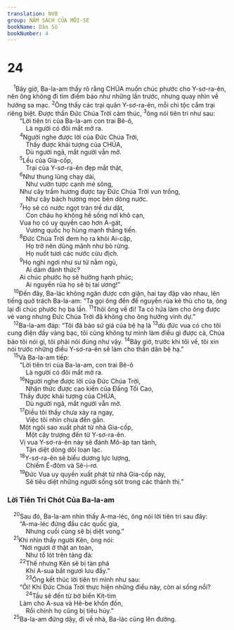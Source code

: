 ```yaml
---
translation: NVB
group: NĂM SÁCH CỦA MÔI-SE
bookName: Dân Số 
bookNumber: 4
---
```


<div class="title"><h1>24</h1></div>
<span class="verse dan_24_1"> <sup>1</sup>Bây giờ, Ba-la-am thấy rõ rằng CHÚA muốn chúc phước cho Y-sơ-ra-ên, nên ông không đi tìm điềm báo như những lần trước, nhưng quay nhìn về hướng sa mạc. </span>
<span class="verse dan_24_2"><sup>2</sup>Ông thấy các trại quân Y-sơ-ra-ên, mỗi chi tộc cắm trại riêng biệt. Được thần Đức Chúa Trời cảm thúc, </span>
<span class="verse dan_24_3"><sup>3</sup>ông nói tiên tri như sau: <br/>  “Lời tiên tri của Ba-la-am con trai Bê-ô, <br/>   Là người có đôi mắt mở ra. <br/></span>
<span class="verse dan_24_4">  <sup>4</sup>Người nghe được lời của Đức Chúa Trời, <br/>   Thấy được khải tượng của CHÚA, <br/>   Dù người ngã, mắt người vẫn mở. <br/></span>
<span class="verse dan_24_5">  <sup>5</sup>Lều của Gia-cốp, <br/>   Trại của Y-sơ-ra-ên đẹp mắt thật, <br/></span>
<span class="verse dan_24_6">  <sup>6</sup>Như thung lũng chạy dài, <br/>   Như vườn tược cạnh mé sông, <br/>  Như cây trầm hương được tay Đức Chúa Trời vun trồng, <br/>   Như cây bách hương mọc bên dòng nước. <br/></span>
<span class="verse dan_24_7">  <sup>7</sup>Họ sẽ có nước ngọt tràn trề dư dật, <br/>   Con cháu họ không hề sống nơi khô cạn, <br/>  Vua họ có uy quyền cao hơn A-gát, <br/>   Vương quốc họ hùng mạnh thăng tiến. <br/></span>
<span class="verse dan_24_8">  <sup>8</sup>Đức Chúa Trời đem họ ra khỏi Ai-cập, <br/>   Họ trở nên dũng mãnh như bò rừng. <br/>   Họ nuốt tươi các nước cừu địch. <br/></span>
<span class="verse dan_24_9">  <sup>9</sup>Họ nghỉ ngơi như sư tử nằm ngủ, <br/>   Ai dám đánh thức? <br/>  Ai chúc phước họ sẽ hưởng hạnh phúc; <br/>   Ai nguyền rủa họ sẽ bị tai ương!” <br/></span>
<span class="verse dan_24_10"> <sup>10</sup>Đến đây, Ba-lác không ngăn được cơn giận, hai tay đập vào nhau, lên tiếng quở trách Ba-la-am: “Ta gọi ông đến để nguyền rủa kẻ thù cho ta, ông lại đi chúc phước họ ba lần. </span>
<span class="verse dan_24_11"><sup>11</sup>Thôi ông về đi! Ta có hứa làm cho ông được vẻ vang nhưng Đức Chúa Trời đã không cho ông hưởng vinh dự.” <br/></span>
<span class="verse dan_24_12"> <sup>12</sup>Ba-la-am đáp: “Tôi đã bảo sứ giả của bệ hạ là </span>
<span class="verse dan_24_13"><sup>13</sup>dù đức vua có cho tôi cung điện đầy vàng bạc, tôi cũng không tự mình làm điều gì được cả, Chúa bảo tôi nói gì, tôi phải nói đúng như vậy. </span>
<span class="verse dan_24_14"><sup>14</sup>Bây giờ, trước khi tôi về, tôi xin nói trước những điều Y-sơ-ra-ên sẽ làm cho thần dân bệ hạ.” <br/></span>
<span class="verse dan_24_15"> <sup>15</sup>Và Ba-la-am tiếp: <br/>  “Lời tiên tri của Ba-la-am, con trai Bê-ô <br/>   Là người có đôi mắt mở ra. <br/></span>
<span class="verse dan_24_16">  <sup>16</sup>Người nghe được lời của Đức Chúa Trời, <br/>   Nhận thức được cao kiến của Đấng Tối Cao, <br/>  Thấy được khải tượng của CHÚA, <br/>   Dù người ngã, mắt người vẫn mở. <br/></span>
<span class="verse dan_24_17">  <sup>17</sup>Điều tôi thấy chưa xảy ra ngay, <br/>   Việc tôi nhìn chưa đến gần. <br/>  Một ngôi sao xuất phát từ nhà Gia-cốp, <br/>   Một cây trượng đến từ Y-sơ-ra-ên. <br/>  Vị vua Y-sơ-ra-ên này sẽ đánh Mô-áp tan tành, <br/>   Tận diệt dòng dõi loạn lạc. <br/></span>
<span class="verse dan_24_18">  <sup>18</sup>Y-sơ-ra-ên sẽ biểu dương lực lượng, <br/>   Chiếm Ê-đôm và Sê-i-rơ. <br/></span>
<span class="verse dan_24_19">  <sup>19</sup>Đức Vua uy quyền xuất phát từ nhà Gia-cốp này, <br/>   Sẽ tiêu diệt những người sống sót trong các thành thị.” <br/></span>
<div class="title"><h3>Lời Tiên Tri Chót Của Ba-la-am </h3></div>
<span class="verse dan_24_20"> <sup>20</sup>Sau đó, Ba-la-am nhìn thấy A-ma-léc, ông nói lời tiên tri sau đây: <br/>  “A-ma-léc đứng đầu các quốc gia, <br/>   Nhưng cuối cùng sẽ bị diệt vong.” <br/></span>
<span class="verse dan_24_21"> <sup>21</sup>Khi nhìn thấy người Kên, ông nói: <br/>  “Nơi ngươi ở thật an toàn, <br/>   Như tổ lót trên tảng đá: <br/></span>
<span class="verse dan_24_22">  <sup>22</sup>Thế nhưng Kên sẽ bị tàn phá <br/>   Khi A-sua bắt ngươi lưu đầy.” <br/></span>
<span class="verse dan_24_23">   <sup>23</sup>Ông kết thúc lời tiên tri mình như sau: <br/>  “Ôi! Khi Đức Chúa Trời thực hiện những điều này, còn ai sống nổi? <br/></span>
<span class="verse dan_24_24">   <sup>24</sup>Tầu sẽ đến từ bờ biển Kít-tim <br/>  Làm cho A-sua và Hê-be khốn đốn, <br/>   Rồi chính họ cũng bị tiêu hủy.” <br/></span>
<span class="verse dan_24_25"> <sup>25</sup>Ba-la-am đứng dậy, đi về nhà, Ba-lác cũng lên đường. <br/></span>
